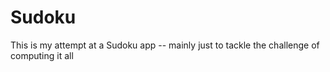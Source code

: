 # Sudoku
This is my attempt at a Sudoku app -- mainly just to tackle the challenge of computing it all
